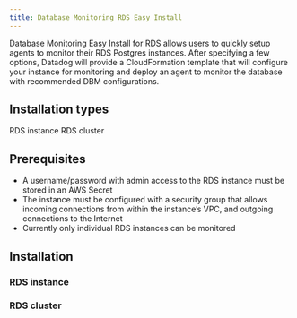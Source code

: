 ```yaml
---
title: Database Monitoring RDS Easy Install
---
```


Database Monitoring Easy Install for RDS allows users to quickly setup agents to monitor their RDS Postgres instances. After specifying a few options, Datadog will provide a CloudFormation template that will configure your instance for monitoring and deploy an agent to monitor the database with recommended DBM configurations.

## Installation types

RDS instance
RDS cluster

## Prerequisites

- A username/password with admin access to the RDS instance must be stored in an AWS Secret
- The instance must be configured with a security group that allows incoming connections from within the instance’s VPC, and outgoing connections to the Internet
- Currently only individual RDS instances can be monitored

## Installation

### RDS instance

### RDS cluster